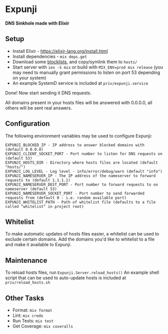 # Expunji

**DNS Sinkhole made with Elixir**

## Setup
* Install Elixir - https://elixir-lang.org/install.html
* Install dependencies - `mix deps.get`
* Download some [blocklists](https://github.com/topics/blocklist), and copy/symlink them to `hosts/`
* Start server with `iex -S mix` or build with `MIX_ENV=prod mix release` (you may need to manually grant permissions to
  listen on port 53 depending on your system)
* An example SystemD service is included at `priv/expunji.service`

Done! Now start sending it DNS requests.

All domains present in your hosts files will be answered with 0.0.0.0, all others will be sent real answers.

## Configuration
The following environment variables may be used to configure Expunji:
```
EXPUNJI_BLOCKED_IP - IP address to answer blocked domains with (default 0.0.0.0)
EXPUNJI_CLIENT_SOCKET_PORT - Port number to listen for DNS requests on (default 53)
EXPUNJI_HOSTS_DIR - Directory where hosts files are located (default "hosts/")
EXPUNJI_LOG_LEVEL - Log level - info/error/debug/warn (default "info")
EXPUNJI_NAMESERVER_IP - The IP address of the nameserver to forward requests to (default 1.1.1.1)
EXPUNJI_NAMESERVER_DEST_PORT - Port number to forward requests to on nameserver (default 53)
EXPUNJI_NAMESERVER_SOCKET_PORT - Port number to send forwarded requests from (default 0 - i.e. random available port)
EXPUNJI_WHITELIST_PATH - Path of whitelist file (defaults to a file called "whitelist" in project root)
```

## Whitelist
To make automatic updates of hosts files easier, a whitelist can be used to exclude certain domains.
Add the domains you'd like to whitelist to a file and make it available to Expunji.

## Maintenance
To reload hosts files, run `Expunji.Server.reload_hosts()`
An example shell script that can be used to auto-update hosts is included at `priv/reload_hosts.sh`

## Other Tasks
* Format: `mix format`
* Lint: `mix credo`
* Run Tests: `mix test`
* Get Coverage: `mix coveralls`
